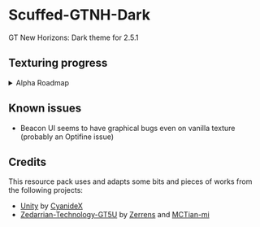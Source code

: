 # Scuffed-GTNH-Dark
GT New Horizons: Dark theme for 2.5.1

## Texturing progress
<details>
<summary>Alpha Roadmap</summary>
  
| Mod                     | Number of textures | Progress | Notes 		|
|-------------------------|--------------------|----------|-------------|
| Minecraft               | 22/22              | 100%     |				|
| NotEnoughItems          | 5/5                | 100%     |				|
| Gregtech                | 245/245            | 100%     | There are an additional 37 textures left, probably no texturing needed though |
| Applied Energistics 2   | 42/42              | 100%     |				|
| ModularUI				  | 24/24			   | 100%     |				|
| Nutrition				  | 1/1 			   | 100%	  |				|
| GT NEI Ore Plugin		  | 1/1 			   | 100%	  |				|
| NEI Custom Diagram	  | 1/1 			   | 100%	  |				|
| Tinker's Construct	  | 23/23 			   | 100%	  |				|
| Forestry				  | 38/38 			   | 100%	  |				|
| AE2FluidCrafting		  | 19/19 			   | 100% 	  |				|
| AE2Stuff		  		  | 2/2 			   | 100%	  |				|
| NEIAddons				  | 3/3 			   | 100%	  |				|
| Blood Magic		  	  | 7/7 			   | 100%	  |				|
| ArchitectureCraft		  | 0/4 			   | 0%	  	  |				|
| Avaritia				  | 0/5 			   | 0%	  	  |				|
| AvaritiaAddons		  | 0/2 			   | 0%	  	  |				|
| Backpack		  		  | 1/1 			   | 100% 	  |				|
| BattleGear 2		      | 0/12 			   | 0%	  	  |				|
| Baubles				  | 0/1 			   | 0%	  	  |				|
| BeeBetterAtBees		  | 1/1 			   | 100%	  |				|
| BetterP2P		  		  | 0/1 			   | 0%	  	  |				|
| Botania		  		  | 4/5 			   | 80%	  |				|
| BetterQuesting		  | 1/1 			   | 100%	  |				|
| Chisel				  | 0/8 			   | 0%	  	  |				|
| IronChest				  | 6/6 			   | 0%	  	  |				|
| MobsInfo				  | 0/2 			   | 0%	  	  |				|
| TCNEIAdditions		  | 1/1 			   | 100%	  |				|
| Thaumcraft 4		  	  | 15/15 			   | 100%	  |				|
| structurelib			  | 1/1 			   | 100%	  |				|
| AdventureBackpack		  | 3/3 			   | 100%	  |				|
| Overall				  | 467/502 		   | 93%  	  |				|
</details>

## Known issues
- Beacon UI seems to have graphical bugs even on vanilla texture (probably an Optifine issue)

## Credits
This resource pack uses and adapts some bits and pieces of works from the following projects:
- [Unity](https://github.com/Unity-Resource-Pack/Unity/tree/1.7.10) by [CyanideX](https://github.com/CyanideX)
- [Zedarrian-Technology-GT5U](https://github.com/MCTian-mi/Zederrian-Technology-GT5U) by [Zerrens](https://forum.industrial-craft.net/core/user/12229-zerrens/) and [MCTian-mi](https://github.com/MCTian-mi)
